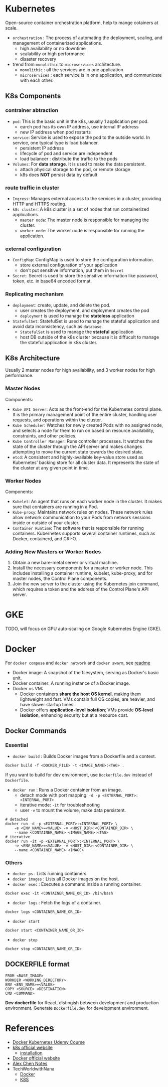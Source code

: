 
# Kubernetes
Open-source container orchestration platform, help to mange cotainers at scale.  
- `orchestration` : The process of automating the deployment, scaling, and management of containerized applications.
    - high availability or no downtime
    - scalability or high performance
    - disaster recovery
- trend from `monolithic` to `microservices` architecture.
    - `monolithic` : all the services are in one application
    - `microservices` : each service is in one application, and communicate with each other.

## K8s Components
### contrainer abtraction
- `pod`: This is the basic unit in the k8s, usually 1 application per pod.
    - earch pod has its own IP address, use internal IP address
    - new IP address when pod restarts
- `service`: Service is used to expose the pod to the outside world. In service, one typical type is load balancer.
    - persistent IP address
    - lifecycle of pod and service are independent
    - load balancer : distribute the traffic to the pods
- `Volumes`: For **data storage**. It is used to make the data persistent.
    - attach physical storage to the pod, or remote storage
    - k8s does **NOT** persist data by default

### route traffic in cluster
- `Ingress`: Manages external access to the services in a cluster, providing HTTP and HTTPS routing.
- `k8s cluster`: A k8s cluster is a set of nodes that run containerized applications. 
    - `master node`: The master node is responsible for managing the cluster.
    - `worker node`: The worker node is responsible for running the application.

### external configuration
- `ConfigMap`: ConfigMap is used to store the configuration information.
    - store external configuration of your application
    - don't put sensitive information, put them in `Secret`
- `Secret`: Secret is used to store the sensitive information like password, token, etc. in base64 encoded format.


### Replicating mechanism
- `deployment`: create, update, and delete the pod.
    - user creates the deployment, and deployment creates the pod
    - `deployment` is used to manage the **stateless** application
- `StatefulSet`: StatefulSet is used to manage the stateful application and avoid data inconsistency, such as `database`.
    - `StatefulSet` is used to manage the **stateful** application
    - host DB outside of the k8s cluster because it is diffucult to manage the stateful application in k8s cluster.

## K8s Architecture
Usually 2 master nodes for high availability, and 3 worker nodes for high performance.

### Master Nodes
Components:
- `Kube API Server`: Acts as the front-end for the Kubernetes control plane. It is the primary management point of the entire cluster, handling user requests, and operations within the cluster.
- `Kube Scheduler`: Watches for newly created Pods with no assigned node, and selects a node for them to run on based on resource availability, constraints, and other policies.
- `Kube Controller Manager`: Runs controller processes. It watches the state of the cluster through the API server and makes changes attempting to move the current state towards the desired state.
- `etcd`: A consistent and highly-available key-value store used as Kubernetes' backing store for all cluster data. It represents the state of the cluster at any given point in time.

### Worker Nodes
Components:
- `Kubelet`: An agent that runs on each worker node in the cluster. It makes sure that containers are running in a Pod.
- `Kube-proxy`: Maintains network rules on nodes. These network rules allow network communication to your Pods from network sessions inside or outside of your cluster.
- `Container Runtime`: The software that is responsible for running containers. Kubernetes supports several container runtimes, such as Docker, containerd, and CRI-O.

### Adding New Masters or Worker Nodes
1. Obtain a new bare-metal server or virtual machine.
2. Install the necessary components for a master or worker node. This includes installing a container runtime, kubelet, kube-proxy, and for master nodes, the Control Plane components.
3. Join the new server to the cluster using the Kubernetes join command, which requires a token and the address of the Control Plane's API server.

# GKE
TODO, will focus on GPU auto-scaling on Google Kubernetes Engine (GKE).

# Docker
For `docker compose` and `docker network` and `docker swarm`, see [readme](docker/README.md)

- Docker image: A snapshot of the filesystem, serving as Docker's basic unit.
- Docker container: A running instance of a Docker image.
- Docker vs VM:
    - Docker containers **share the host OS kernel**, making them lightweight and fast. VMs contain full OS copies, are heavier, and have slower startup times.
    - Docker offers **application-level isolation**; VMs provide **OS-level isolation**, enhancing security but at a resource cost.

## Docker Commands
### Essential
- `docker build` : Builds Docker images from a Dockerfile and a context.
```
docker build -f <DOCKER_FILE> -t <IMAGE_NAME>:<TAG> .
```
If you want to build for dev environment, use `Dockerfile.dev` instead of `Dockerfile`.
- `docker run` : Runs a Docker container from an image.
    - detach mode with port mapping: `-d -p <EXTERNAL_PORT>:<INTERNAL_PORT>`
    - iterative mode: `-it` for troubleshooting
    - user `-v` to mount the volume, make data persistent.
```
# detached
docker run -d -p <EXTERNAL_PORT>:<INTERNAL_PORT> \
    -e <ENV_NAME>=<VALUE> -v <HOST_DIR>:<CONTAINER_DIR> \
    --name <CONTAINER_NAME> <IMAGE_NAME>:<TAG>
# iterative
docker run -it -p <EXTERNAL_PORT>:<INTERNAL_PORT> \
    -e <ENV_NAME>=<VALUE> -v <HOST_DIR>:<CONTAINER_DIR> \
    --name <CONTAINER_NAME> <IMAGE>
```

### Others
- `docker ps` : Lists running containers.
- `docker images` : Lists all Docker images on the host.
- `docker exec` : Executes a command inside a running container.
```
docker exec -it <CONTAINER_NAME_OR_ID> /bin/bash
```
- `docker logs` : Fetch the logs of a container.
```
docker logs <CONTAINER_NAME_OR_ID>
```
- `docker start`
```
docker start <CONTAINER_NAME_OR_ID>
```
- `docker stop`
```
docker stop <CONTAINER_NAME_OR_ID>
```

## DOCKERFILE format
```
FROM <BASE_IMAGE>
WORKDIR <WORKING_DIRECTORY>
ENV <ENV_NAME>=<VALUE>
COPY <SOURCE> <DESTINATION>
CMD <COMMAND>
```

**Dev dockerfile**
for React, distingish between development and production environment. Generate `Dockerfile.dev` for development environment.

# References
- [Docker Kubernetes Udemy Course](https://www.udemy.com/course/docker-and-kubernetes-the-complete-guide/)
- [k8s official website](https://kubernetes.io/docs/home/)
    - [installation](https://kubernetes.io/docs/tasks/tools/install-kubectl-macos/)
- [Docker official website](https://docs.docker.com/)
- [Alex Chen Notes](https://github.com/alexchen4ai/KubernetesNotes)
- TechWorldwithNana
    - [Docker](https://www.youtube.com/watch?v=3c-iBn73dDE&ab_channel=TechWorldwithNana)
    - [K8S](https://www.youtube.com/watch?v=X48VuDVv0do&ab_channel=TechWorldwithNana)
